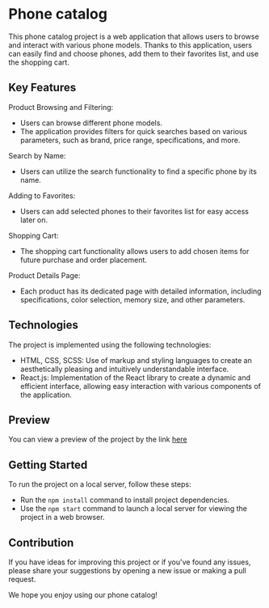 # Phone catalog
This phone catalog project is a web application that allows users to browse and interact with various phone models. Thanks to this application, users can easily find and choose phones, add them to their favorites list, and use the shopping cart.

## Key Features
Product Browsing and Filtering:
- Users can browse different phone models.
- The application provides filters for quick searches based on various parameters, such as brand, price range, specifications, and more.
  
Search by Name:
- Users can utilize the search functionality to find a specific phone by its name.

Adding to Favorites:
- Users can add selected phones to their favorites list for easy access later on.

Shopping Cart:
- The shopping cart functionality allows users to add chosen items for future purchase and order placement.

Product Details Page:
- Each product has its dedicated page with detailed information, including specifications, color selection, memory size, and other parameters.

## Technologies
The project is implemented using the following technologies:

- HTML, CSS, SCSS: Use of markup and styling languages to create an aesthetically pleasing and intuitively understandable interface.
- React.js: Implementation of the React library to create a dynamic and efficient interface, allowing easy interaction with various components of the application.

## Preview 
You can view a preview of the project by the link [here](https://pavlomykhalov.github.io/phone-catalog/#/)

## Getting Started
To run the project on a local server, follow these steps:

- Run the `npm install` command to install project dependencies.
- Use the `npm start` command to launch a local server for viewing the project in a web browser.

## Contribution
If you have ideas for improving this project or if you've found any issues, please share your suggestions by opening a new issue or making a pull request.

We hope you enjoy using our phone catalog!
